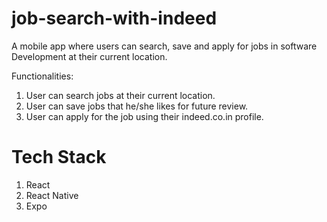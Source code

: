 # job-search-with-indeed

A mobile app where users can search, save and apply for jobs in software Development at their current location.


Functionalities:

1. User can search jobs at their current location.
2. User can save jobs that he/she likes for future review.
3. User can apply for the job using their indeed.co.in profile.

# Tech Stack 

1. React
2. React Native
3. Expo
